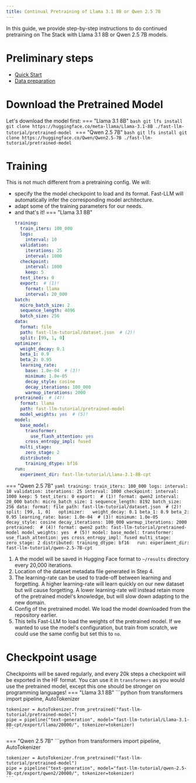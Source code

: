 ```yaml
---
title: Continual Pretraining of Llama 3.1 8B or Qwen 2.5 7B
---
```



In this guide, we provide step-by-step instructions to do continued pretraining on The Stack with Llama 3.1 8B  or Qwen 2.5 7B models.

# Preliminary steps
- [Quick Start](../quick-start.md)
- [Data preparation](data-preparation.md)

# Download the Pretrained Model
Let's download the model first:
=== "Llama 3.1 8B"
    ```bash
    git lfs install
    git clone https://huggingface.co/meta-llama/Llama-3.1-8B ./fast-llm-tutorial/pretrained-model
    ```
=== "Qwen 2.5 7B"
    ```bash
    git lfs install
    git clone https://huggingface.co/Qwen/Qwen2.5-7B ./fast-llm-tutorial/pretrained-model
    ```

# Training
This is not much different from a pretraining config. We will:
- specify the the model checkpoint to load and its format. Fast-LLM will automatically infer the corresponding model architecture.
- adapt some of the training parameters for our needs.
- and that's it!
=== "Llama 3.1 8B"
    ```yaml
    training:
      train_iters: 100_000
      logs:
        interval: 10
      validation:
        iterations: 25
        interval: 1000
      checkpoint:
        interval: 1000
        keep: 5
      test_iters: 0
      export:  # (1)!
        format: llama
        interval: 20_000
    batch:
      micro_batch_size: 2
      sequence_length: 4096
      batch_size: 256
    data:
      format: file
      path: fast-llm-tutorial/dataset.json  # (2)!
      split: [99, 1, 0]  
    optimizer:  
      weight_decay: 0.1
      beta_1: 0.9
      beta_2: 0.95
      learning_rate:
        base: 1.0e-04  # (3)!
        minimum: 1.0e-05
        decay_style: cosine
        decay_iterations: 100_000
        warmup_iterations: 2000
    pretrained:  # (4)!
      format: llama
      path: fast-llm-tutorial/pretrained-model
      model_weights: yes  # (5)!
    model:
      base_model:
        transformer:
          use_flash_attention: yes
        cross_entropy_impl: fused
      multi_stage:
        zero_stage: 2
      distributed:
        training_dtype: bf16  
    run:
      experiment_dir: fast-llm-tutorial/Llama-3.1-8B-cpt
    ```
=== "Qwen 2.5 7B"
    ```yaml
    training:
      train_iters: 100_000
      logs:
        interval: 10
      validation:
        iterations: 25
        interval: 1000
      checkpoint:
        interval: 1000
        keep: 5
      test_iters: 0
      export:  # (1)!
        format: qwen2
        interval: 20_000
    batch:
      micro_batch_size: 1
      sequence_length: 8192
      batch_size: 256
    data:
      format: file
      path: fast-llm-tutorial/dataset.json  # (2)!
      split: [99, 1, 0]  
    optimizer:  
      weight_decay: 0.1
      beta_1: 0.9
      beta_2: 0.95
      learning_rate:
        base: 1.0e-04  # (3)!
        minimum: 1.0e-05
        decay_style: cosine
        decay_iterations: 100_000
        warmup_iterations: 2000
    pretrained:  # (4)!
      format: qwen2
      path: fast-llm-tutorial/pretrained-model
      model_weights: yes  # (5)!
    model:
      base_model:
        transformer:
          use_flash_attention: yes
        cross_entropy_impl: fused
      multi_stage:
        zero_stage: 2
      distributed:
        training_dtype: bf16  
    run:
      experiment_dir: fast-llm-tutorial/qwen-2.5-7B-cpt
    ```

1.  A the model will be saved in Hugging Face format to `~/results` directory every 20,000 iterations.
2.  Location of the dataset metadata file generated in Step 4.
3.  The learning-rate can be used to trade-off between learning and forgetting. A higher learning-rate will learn quickly on our new dataset but will cause forgetting. A lower learning-rate will instead retain more of the pretrained model's knowledge, but will slow down adapting to the new domain.
4.  Config of the pretrained model. We load the model downloaded from the repository earlier.
5.  This tells Fast-LLM to load the weights of the pretrained model. If we wanted to use the model's configuration, but train from scratch, we could use the same config but set this to `no`.

# Checkpoint usage
Checkpoints will be saved regularly, and every 20k steps a checkpoint will be exported in the HF format.
You can use it in `transformers` as you would use the pretrained  model, except this one should be stronger on programming languages!
=== "Llama 3.1 8B"
    ```python
    from transformers import pipeline, AutoTokenizer

    tokenizer = AutoTokenizer.from_pretrained("fast-llm-tutorial/pretrained-model")
    pipe = pipeline("text-generation", model="fast-llm-tutorial/Llama-3.1-8B-cpt/export/llama/20000/", tokenizer=tokenizer)
    ```
=== "Qwen 2.5 7B"
    ```python
    from transformers import pipeline, AutoTokenizer

    tokenizer = AutoTokenizer.from_pretrained("fast-llm-tutorial/pretrained-model")
    pipe = pipeline("text-generation", model="fast-llm-tutorial/qwen-2.5-7B-cpt/export/qwen2/20000/", tokenizer=tokenizer)
    ```